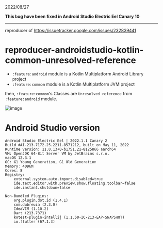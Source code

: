 2022/08/27

**This bug have been fixed in Android Studio Electric Eel Canary 10**

---

reproducer of https://issuetracker.google.com/issues/232839441

# reproducer-androidstudio-kotlin-common-unresolved-reference

* `:feature:android` module is a Kotlin Multiplatform Android Library project
* `:feature:common` module is a Kotlin Multiplatform JVM project

then, `:feature:common`'s Classes are `Unresolved reference` from `:feature:android` module.

![image](https://user-images.githubusercontent.com/1311446/168754562-bca18d47-ff86-4440-b11e-323b215b341d.png)

# Android Studio version

```
Android Studio Electric Eel | 2022.1.1 Canary 2
Build #AI-213.7172.25.2211.8571212, built on May 11, 2022
Runtime version: 11.0.13+0-b1751.21-8125866 aarch64
VM: OpenJDK 64-Bit Server VM by JetBrains s.r.o.
macOS 12.3.1
GC: G1 Young Generation, G1 Old Generation
Memory: 4096M
Cores: 8
Registry:
    external.system.auto.import.disabled=true
    ide.text.editor.with.preview.show.floating.toolbar=false
    ide.instant.shutdown=false

Non-Bundled Plugins:
    org.plugin.dot.id (1.4.1)
    com.dubreuia (2.3.0)
    IdeaVIM (1.10.2)
    Dart (213.7371)
    kotest-plugin-intellij (1.1.50-IC-213-EAP-SNAPSHOT)
    io.flutter (67.1.3)
```
